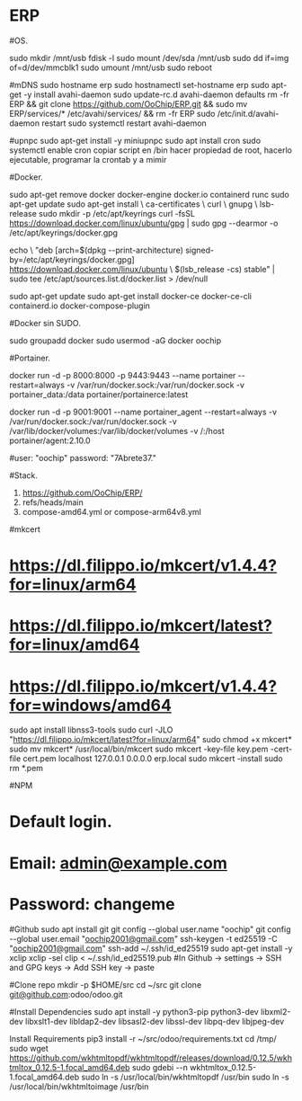 # ERP

#OS.

sudo mkdir /mnt/usb
fdisk -l
sudo mount /dev/sda /mnt/usb
sudo dd if=img of=d/dev/mmcblk1
sudo umount /mnt/usb
sudo reboot

#mDNS
sudo hostname erp
sudo hostnamectl set-hostname erp
sudo apt-get -y install avahi-daemon
sudo update-rc.d avahi-daemon defaults
rm -fr ERP && git clone https://github.com/OoChip/ERP.git && sudo mv ERP/services/* /etc/avahi/services/ && rm -fr ERP
sudo /etc/init.d/avahi-daemon restart
sudo systemctl restart avahi-daemon

#upnpc
sudo apt-get install -y miniupnpc
sudo apt install cron
sudo systemctl enable cron
copiar script en /bin hacer propiedad de root, hacerlo ejecutable, programar la crontab y a mimir


#Docker.

sudo apt-get remove docker docker-engine docker.io containerd runc
sudo apt-get update
sudo apt-get install \ ca-certificates \ curl \ gnupg \ lsb-release
sudo mkdir -p /etc/apt/keyrings
curl -fsSL https://download.docker.com/linux/ubuntu/gpg | sudo gpg --dearmor -o /etc/apt/keyrings/docker.gpg

echo \ "deb [arch=$(dpkg --print-architecture) signed-by=/etc/apt/keyrings/docker.gpg] https://download.docker.com/linux/ubuntu \ $(lsb_release -cs) stable" | sudo tee /etc/apt/sources.list.d/docker.list > /dev/null

sudo apt-get update
sudo apt-get install docker-ce docker-ce-cli containerd.io docker-compose-plugin

#Docker sin SUDO.

sudo groupadd docker
sudo usermod -aG docker oochip

#Portainer.

docker run -d -p 8000:8000 -p 9443:9443 --name portainer --restart=always -v /var/run/docker.sock:/var/run/docker.sock -v portainer_data:/data portainer/portainerce:latest

docker run -d -p 9001:9001 --name portainer_agent --restart=always -v /var/run/docker.sock:/var/run/docker.sock -v /var/lib/docker/volumes:/var/lib/docker/volumes -v /:/host portainer/agent:2.10.0

#user: "oochip" password: "7Abrete37."

#Stack.

1. https://github.com/OoChip/ERP/
2. refs/heads/main
3. compose-amd64.yml or compose-arm64v8.yml

#mkcert
# https://dl.filippo.io/mkcert/v1.4.4?for=linux/arm64
# https://dl.filippo.io/mkcert/latest?for=linux/amd64
# https://dl.filippo.io/mkcert/v1.4.4?for=windows/amd64

sudo apt install libnss3-tools
sudo curl -JLO "https://dl.filippo.io/mkcert/latest?for=linux/arm64"
sudo chmod +x mkcert*
sudo mv mkcert* /usr/local/bin/mkcert
sudo mkcert -key-file key.pem -cert-file cert.pem localhost 127.0.0.1 0.0.0.0 erp.local
sudo mkcert -install
sudo rm *.pem


#NPM
#  Default login. 
#   Email: admin@example.com
#   Password: changeme


#Github
sudo apt install git
git config --global user.name "oochip"
git config --global user.email "oochip2001@gmail.com"
ssh-keygen -t ed25519 -C "oochip2001@gmail.com"
ssh-add ~/.ssh/id_ed25519
sudo apt-get install -y xclip
xclip -sel clip < ~/.ssh/id_ed25519.pub
#In Github -> settings -> SSH and GPG keys -> Add SSH key -> paste

#Clone repo
mkdir -p $HOME/src
cd ~/src
git clone git@github.com:odoo/odoo.git

#Install Dependencies
sudo apt install -y python3-pip python3-dev libxml2-dev libxslt1-dev libldap2-dev libsasl2-dev libssl-dev libpq-dev libjpeg-dev

Install Requirements
pip3 install -r ~/src/odoo/requirements.txt
cd /tmp/
sudo wget https://github.com/wkhtmltopdf/wkhtmltopdf/releases/download/0.12.5/wkhtmltox_0.12.5-1.focal_amd64.deb
sudo gdebi --n wkhtmltox_0.12.5-1.focal_amd64.deb
sudo ln -s /usr/local/bin/wkhtmltopdf /usr/bin
sudo ln -s /usr/local/bin/wkhtmltoimage /usr/bin

